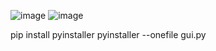 ![image](https://github.com/dongkyun2331/SystemInfo/assets/119479530/d0e0ce31-7fe6-4311-a4d1-60bc5f47e769)
![image](https://github.com/dongkyun2331/SystemInfo/assets/119479530/3fa184db-de70-477f-a009-1e913636d910)

pip install pyinstaller
pyinstaller --onefile gui.py
